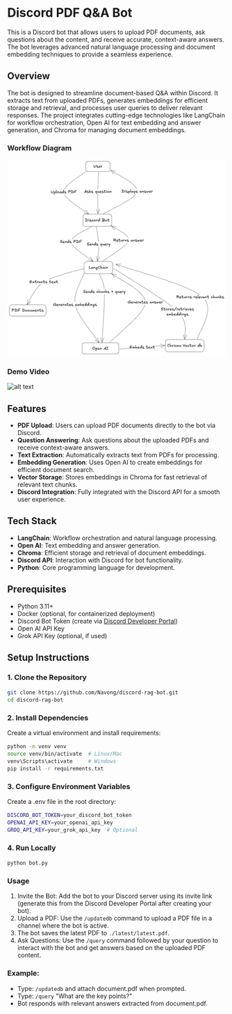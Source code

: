 # Discord PDF Q&A Bot

This is a Discord bot that allows users to upload PDF documents, ask questions about the content, and receive accurate, context-aware answers. The bot leverages advanced natural language processing and document embedding techniques to provide a seamless experience.

## Overview

The bot is designed to streamline document-based Q&A within Discord. It extracts text from uploaded PDFs, generates embeddings for efficient storage and retrieval, and processes user queries to deliver relevant responses. The project integrates cutting-edge technologies like LangChain for workflow orchestration, Open AI for text embedding and answer generation, and Chroma for managing document embeddings.

### Workflow Diagram

![alt text](/file/image.png)


### Demo Video

![alt text](file/demo.gif)

## Features

- **PDF Upload**: Users can upload PDF documents directly to the bot via Discord.
- **Question Answering**: Ask questions about the uploaded PDFs and receive context-aware answers.
- **Text Extraction**: Automatically extracts text from PDFs for processing.
- **Embedding Generation**: Uses Open AI to create embeddings for efficient document search.
- **Vector Storage**: Stores embeddings in Chroma for fast retrieval of relevant text chunks.
- **Discord Integration**: Fully integrated with the Discord API for a smooth user experience.

## Tech Stack

- **LangChain**: Workflow orchestration and natural language processing.
- **Open AI**: Text embedding and answer generation.
- **Chroma**: Efficient storage and retrieval of document embeddings.
- **Discord API**: Interaction with Discord for bot functionality.
- **Python**: Core programming language for development.

## Prerequisites

- Python 3.11+
- Docker (optional, for containerized deployment)
- Discord Bot Token (create via [Discord Developer Portal](https://discord.com/developers/applications))
- Open AI API Key
- Grok API Key (optional, if used)

## Setup Instructions

### 1. Clone the Repository
```bash
git clone https://github.com/Navong/discord-rag-bot.git
cd discord-rag-bot
```

### 2. Install Dependencies
Create a virtual environment and install requirements:

```bash
python -m venv venv
source venv/bin/activate  # Linux/Mac
venv\Scripts\activate     # Windows
pip install -r requirements.txt
```

### 3. Configure Environment Variables
Create a .env file in the root directory:

```bash
DISCORD_BOT_TOKEN=your_discord_bot_token
OPENAI_API_KEY=your_openai_api_key
GROQ_API_KEY=your_grok_api_key  # Optional
```

### 4. Run Locally

```bash
python bot.py
```

### Usage
1. Invite the Bot: Add the bot to your Discord server using its invite link (generate this from the Discord Developer Portal after creating your bot).
2. Upload a PDF: Use the `/updatedb` command to upload a PDF file in a channel where the bot is active.
3. The bot saves the latest PDF to `./latest/latest.pdf`.
4. Ask Questions: Use the `/query` command followed by your question to interact with the bot and get answers based on the uploaded PDF content.
### Example:
- Type: `/updatedb` and attach document.pdf when prompted.
- Type: `/query` "What are the key points?"
- Bot responds with relevant answers extracted from document.pdf.

